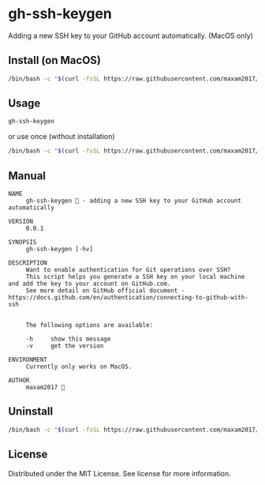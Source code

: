 # gh-ssh-keygen
Adding a new SSH key to your GitHub account automatically. (MacOS only)

## Install (on MacOS)

```sh
/bin/bash -c "$(curl -fsSL https://raw.githubusercontent.com/maxam2017/gh-ssh-keygen/HEAD/install.sh)"
```

## Usage
```sh
gh-ssh-keygen
````

or use once (without installation)
```sh
/bin/bash -c "$(curl -fsSL https://raw.githubusercontent.com/maxam2017/gh-ssh-keygen/HEAD/gh-ssh-keygen.sh)"
```

## Manual

```
NAME
     gh-ssh-keygen 🔑 - adding a new SSH key to your GitHub account automatically

VERSION
     0.0.1

SYNOPSIS
     gh-ssh-keygen [-hv]

DESCRIPTION
     Want to enable authentication for Git operations over SSH?
     This script helps you generate a SSH key on your local machine and add the key to your account on GitHub.com.
     See more detail on GitHub official document - https://docs.github.com/en/authentication/connecting-to-github-with-ssh


     The following options are available:

     -h     show this message
     -v     get the version

ENVIRONMENT
     Currently only works on MacOS.

AUTHOR
     maxam2017 🦕
```

## Uninstall

```sh
/bin/bash -c "$(curl -fsSL https://raw.githubusercontent.com/maxam2017/gh-ssh-keygen/HEAD/uninstall.sh)"
```

## License
Distributed under the MIT License. See license for more information.